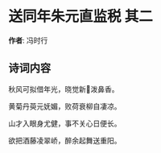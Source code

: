 # 送同年朱元直监税  其二

**作者**: 冯时行

## 诗词内容

秋风可拟借年光，晓觉新𥬠泼鼻香。

黄菊丹萸元妩媚，败荷衰柳自凄凉。

山才入眼身尤健，事不关心日便长。

欲把酒藤凌翠峤，醉余起舞送重阳。

